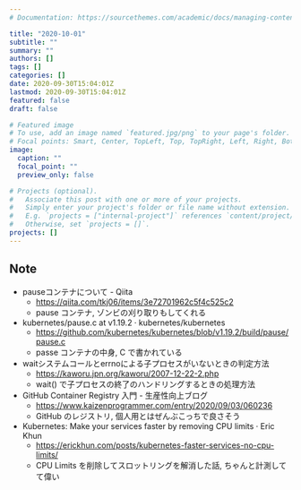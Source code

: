 ```yaml
---
# Documentation: https://sourcethemes.com/academic/docs/managing-content/

title: "2020-10-01"
subtitle: ""
summary: ""
authors: []
tags: []
categories: []
date: 2020-09-30T15:04:01Z
lastmod: 2020-09-30T15:04:01Z
featured: false
draft: false

# Featured image
# To use, add an image named `featured.jpg/png` to your page's folder.
# Focal points: Smart, Center, TopLeft, Top, TopRight, Left, Right, BottomLeft, Bottom, BottomRight.
image:
  caption: ""
  focal_point: ""
  preview_only: false

# Projects (optional).
#   Associate this post with one or more of your projects.
#   Simply enter your project's folder or file name without extension.
#   E.g. `projects = ["internal-project"]` references `content/project/deep-learning/index.md`.
#   Otherwise, set `projects = []`.
projects: []
---
```


## Note

* pauseコンテナについて - Qiita
  * https://qiita.com/tkj06/items/3e72701962c5f4c525c2
  * pause コンテナ, ゾンビの刈り取りもしてくれる
* kubernetes/pause.c at v1.19.2 · kubernetes/kubernetes
  * https://github.com/kubernetes/kubernetes/blob/v1.19.2/build/pause/pause.c
  * passe コンテナの中身, C で書かれている
* waitシステムコールとerrnoによる子プロセスがいないときの判定方法
  * https://kaworu.jpn.org/kaworu/2007-12-22-2.php
  * wait() で子プロセスの終了のハンドリングするときの処理方法
* GitHub Container Registry 入門 - 生産性向上ブログ
  * https://www.kaizenprogrammer.com/entry/2020/09/03/060236
  * GitHub のレジストリ, 個人用とはぜんぶこっちで良さそう
* Kubernetes: Make your services faster by removing CPU limits · Eric Khun
  * https://erickhun.com/posts/kubernetes-faster-services-no-cpu-limits/
  * CPU Limits を削除してスロットリングを解消した話, ちゃんと計測してて偉い
